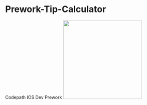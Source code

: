 # Prework-Tip-Calculator
Codepath IOS Dev Prework
<img src= "http://g.recordit.co/4dbFdngRSd.gif" width=250><br>
